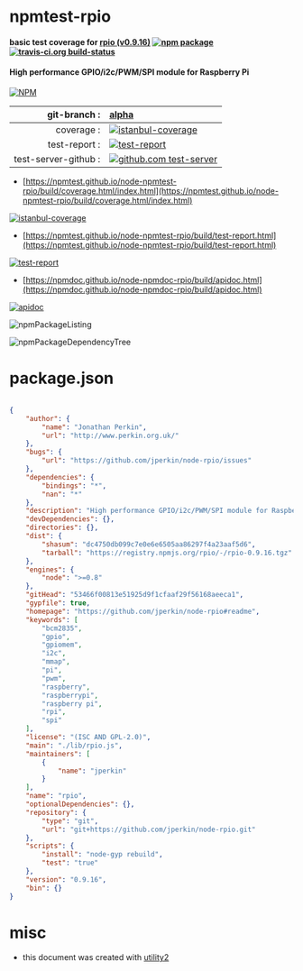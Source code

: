 # npmtest-rpio

#### basic test coverage for  [rpio (v0.9.16)](https://github.com/jperkin/node-rpio#readme)  [![npm package](https://img.shields.io/npm/v/npmtest-rpio.svg?style=flat-square)](https://www.npmjs.org/package/npmtest-rpio) [![travis-ci.org build-status](https://api.travis-ci.org/npmtest/node-npmtest-rpio.svg)](https://travis-ci.org/npmtest/node-npmtest-rpio)

#### High performance GPIO/i2c/PWM/SPI module for Raspberry Pi

[![NPM](https://nodei.co/npm/rpio.png?downloads=true&downloadRank=true&stars=true)](https://www.npmjs.com/package/rpio)

| git-branch : | [alpha](https://github.com/npmtest/node-npmtest-rpio/tree/alpha)|
|--:|:--|
| coverage : | [![istanbul-coverage](https://npmtest.github.io/node-npmtest-rpio/build/coverage.badge.svg)](https://npmtest.github.io/node-npmtest-rpio/build/coverage.html/index.html)|
| test-report : | [![test-report](https://npmtest.github.io/node-npmtest-rpio/build/test-report.badge.svg)](https://npmtest.github.io/node-npmtest-rpio/build/test-report.html)|
| test-server-github : | [![github.com test-server](https://npmtest.github.io/node-npmtest-rpio/GitHub-Mark-32px.png)](https://npmtest.github.io/node-npmtest-rpio/build/app/index.html) | | build-artifacts : | [![build-artifacts](https://npmtest.github.io/node-npmtest-rpio/glyphicons_144_folder_open.png)](https://github.com/npmtest/node-npmtest-rpio/tree/gh-pages/build)|

- [https://npmtest.github.io/node-npmtest-rpio/build/coverage.html/index.html](https://npmtest.github.io/node-npmtest-rpio/build/coverage.html/index.html)

[![istanbul-coverage](https://npmtest.github.io/node-npmtest-rpio/build/screenCapture.buildCi.browser.%252Ftmp%252Fbuild%252Fcoverage.lib.html.png)](https://npmtest.github.io/node-npmtest-rpio/build/coverage.html/index.html)

- [https://npmtest.github.io/node-npmtest-rpio/build/test-report.html](https://npmtest.github.io/node-npmtest-rpio/build/test-report.html)

[![test-report](https://npmtest.github.io/node-npmtest-rpio/build/screenCapture.buildCi.browser.%252Ftmp%252Fbuild%252Ftest-report.html.png)](https://npmtest.github.io/node-npmtest-rpio/build/test-report.html)

- [https://npmdoc.github.io/node-npmdoc-rpio/build/apidoc.html](https://npmdoc.github.io/node-npmdoc-rpio/build/apidoc.html)

[![apidoc](https://npmdoc.github.io/node-npmdoc-rpio/build/screenCapture.buildCi.browser.%252Ftmp%252Fbuild%252Fapidoc.html.png)](https://npmdoc.github.io/node-npmdoc-rpio/build/apidoc.html)

![npmPackageListing](https://npmtest.github.io/node-npmtest-rpio/build/screenCapture.npmPackageListing.svg)

![npmPackageDependencyTree](https://npmtest.github.io/node-npmtest-rpio/build/screenCapture.npmPackageDependencyTree.svg)



# package.json

```json

{
    "author": {
        "name": "Jonathan Perkin",
        "url": "http://www.perkin.org.uk/"
    },
    "bugs": {
        "url": "https://github.com/jperkin/node-rpio/issues"
    },
    "dependencies": {
        "bindings": "*",
        "nan": "*"
    },
    "description": "High performance GPIO/i2c/PWM/SPI module for Raspberry Pi",
    "devDependencies": {},
    "directories": {},
    "dist": {
        "shasum": "dc4750db099c7e0e6e6505aa86297f4a23aaf5d6",
        "tarball": "https://registry.npmjs.org/rpio/-/rpio-0.9.16.tgz"
    },
    "engines": {
        "node": ">=0.8"
    },
    "gitHead": "53466f00813e51925d9f1cfaaf29f56168aeeca1",
    "gypfile": true,
    "homepage": "https://github.com/jperkin/node-rpio#readme",
    "keywords": [
        "bcm2835",
        "gpio",
        "gpiomem",
        "i2c",
        "mmap",
        "pi",
        "pwm",
        "raspberry",
        "raspberrypi",
        "raspberry pi",
        "rpi",
        "spi"
    ],
    "license": "(ISC AND GPL-2.0)",
    "main": "./lib/rpio.js",
    "maintainers": [
        {
            "name": "jperkin"
        }
    ],
    "name": "rpio",
    "optionalDependencies": {},
    "repository": {
        "type": "git",
        "url": "git+https://github.com/jperkin/node-rpio.git"
    },
    "scripts": {
        "install": "node-gyp rebuild",
        "test": "true"
    },
    "version": "0.9.16",
    "bin": {}
}
```



# misc
- this document was created with [utility2](https://github.com/kaizhu256/node-utility2)

